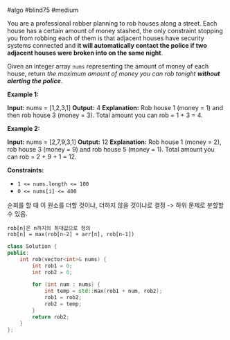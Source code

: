 #algo #blind75 #medium 

You are a professional robber planning to rob houses along a street. Each house has a certain amount of money stashed, the only constraint stopping you from robbing each of them is that adjacent houses have security systems connected and **it will automatically contact the police if two adjacent houses were broken into on the same night**.

Given an integer array `nums` representing the amount of money of each house, return _the maximum amount of money you can rob tonight **without alerting the police**_.

**Example 1:**

**Input:** nums = [1,2,3,1]
**Output:** 4
**Explanation:** Rob house 1 (money = 1) and then rob house 3 (money = 3).
Total amount you can rob = 1 + 3 = 4.

**Example 2:**

**Input:** nums = [2,7,9,3,1]
**Output:** 12
**Explanation:** Rob house 1 (money = 2), rob house 3 (money = 9) and rob house 5 (money = 1).
Total amount you can rob = 2 + 9 + 1 = 12.

**Constraints:**

- `1 <= nums.length <= 100`
- `0 <= nums[i] <= 400`

순회를 할 때 이 원소를 더할 것이냐, 더하지 않을 것이냐로 결정 -> 하위 문제로 분할할 수 있음.

```
rob[n]은 n까지의 최대값으로 정의
rob[n] = max(rob[n-2] + arr[n], rob[n-1])
```


```cpp
class Solution {
public:
    int rob(vector<int>& nums) {
        int rob1 = 0;
        int rob2 = 0;

        for (int num : nums) {
            int temp = std::max(rob1 + num, rob2);
            rob1 = rob2;
            rob2 = temp;
        }
        return rob2;
    }
};
```